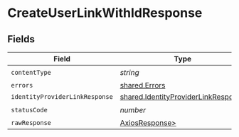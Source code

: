# CreateUserLinkWithIdResponse


## Fields

| Field                                                                                      | Type                                                                                       | Required                                                                                   | Description                                                                                |
| ------------------------------------------------------------------------------------------ | ------------------------------------------------------------------------------------------ | ------------------------------------------------------------------------------------------ | ------------------------------------------------------------------------------------------ |
| `contentType`                                                                              | *string*                                                                                   | :heavy_check_mark:                                                                         | N/A                                                                                        |
| `errors`                                                                                   | [shared.Errors](../../models/shared/errors.md)                                             | :heavy_minus_sign:                                                                         | Error                                                                                      |
| `identityProviderLinkResponse`                                                             | [shared.IdentityProviderLinkResponse](../../models/shared/identityproviderlinkresponse.md) | :heavy_minus_sign:                                                                         | Success                                                                                    |
| `statusCode`                                                                               | *number*                                                                                   | :heavy_check_mark:                                                                         | N/A                                                                                        |
| `rawResponse`                                                                              | [AxiosResponse>](https://axios-http.com/docs/res_schema)                                   | :heavy_minus_sign:                                                                         | N/A                                                                                        |